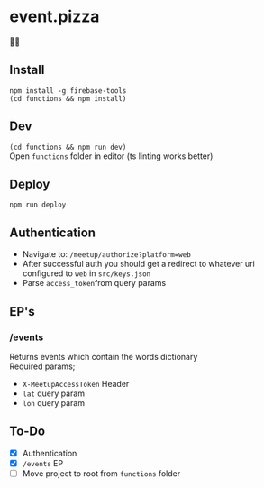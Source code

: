 # event.pizza
🍕📅

## Install
`npm install -g firebase-tools`  
`(cd functions && npm install)`  

## Dev
`(cd functions && npm run dev)`  
Open `functions` folder in editor (ts linting works better)  

## Deploy
`npm run deploy`  

## Authentication
- Navigate to: `/meetup/authorize?platform=web`
- After successful auth you should get a redirect to whatever uri configured to `web` in `src/keys.json`
- Parse `access_token`from query params

## EP's
### /events
Returns events which contain the words dictionary  
Required params;  
- `X-MeetupAccessToken` Header  
- `lat` query param  
- `lon` query param  

## To-Do
- [x] Authentication  
- [x] `/events` EP
- [ ] Move project to root from `functions` folder  
